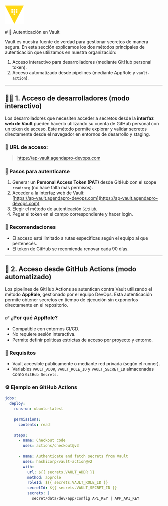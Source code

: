 <p align="left">
  <img src="img/hv.png" alt="HashiCorp Vault Logo" height="60"/>
</p>
# 🔐 Autenticación en Vault

Vault es nuestra fuente de verdad para gestionar secretos de manera segura. En esta sección explicamos los dos métodos principales de autenticación que utilizamos en nuestra organización:

1. Acceso interactivo para desarrolladores (mediante GitHub personal token).
2. Acceso automatizado desde pipelines (mediante AppRole y `vault-action`).

---

## 👨‍💻 1. Acceso de desarrolladores (modo interactivo)

Los desarrolladores que necesiten acceder a secretos desde la **interfaz web de Vault** pueden hacerlo utilizando su cuenta de GitHub personal con un token de acceso. Este método permite explorar y validar secretos directamente desde el navegador en entornos de desarrollo y staging.

### 🔗 URL de acceso:

> https://ap-vault.agendapro-devops.com

### 🧭 Pasos para autenticarse

1. Generar un **Personal Access Token (PAT)** desde GitHub con el scope `read:org` (no hace falta más permisos).
2. Acceder a la interfaz web de Vault:  
   [https://ap-vault.agendapro-devops.com](https://ap-vault.agendapro-devops.com)
3. Elegir el método de autenticación `GitHub`.
4. Pegar el token en el campo correspondiente y hacer login.

### 🛑 Recomendaciones

- El acceso está limitado a rutas específicas según el equipo al que pertenecés.
- El token de GitHub se recomienda renovar cada 90 días.

---

## 🤖 2. Acceso desde GitHub Actions (modo automatizado)

Los pipelines de GitHub Actions se autentican contra Vault utilizando el método **AppRole**, gestionado por el equipo DevOps. Esta autenticación permite obtener secretos en tiempo de ejecución sin exponerlos directamente en el repositorio.

### ✅ ¿Por qué AppRole?

- Compatible con entornos CI/CD.
- No requiere sesión interactiva.
- Permite definir políticas estrictas de acceso por proyecto y entorno.

### 🔐 Requisitos

- Vault accesible públicamente o mediante red privada (según el runner).
- Variables `VAULT_ADDR`, `VAULT_ROLE_ID` y `VAULT_SECRET_ID` almacenadas como `GitHub Secrets`.

### ⚙️ Ejemplo en GitHub Actions

```yaml
jobs:
  deploy:
    runs-on: ubuntu-latest

    permissions:
      contents: read

    steps:
      - name: Checkout code
        uses: actions/checkout@v3

      - name: Authenticate and fetch secrets from Vault
        uses: hashicorp/vault-action@v2
        with:
          url: ${{ secrets.VAULT_ADDR }}
          method: approle
          roleId: ${{ secrets.VAULT_ROLE_ID }}
          secretId: ${{ secrets.VAULT_SECRET_ID }}
          secrets: |
            secret/data/dev/app/config API_KEY | APP_API_KEY
